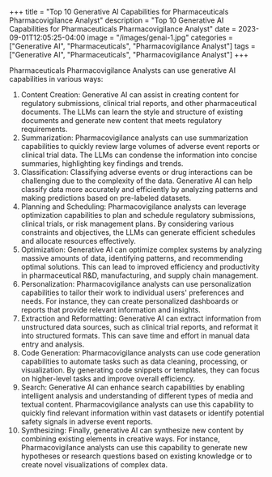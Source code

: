 +++
title = "Top 10 Generative AI Capabilities for Pharmaceuticals Pharmacovigilance Analyst"
description = "Top 10 Generative AI Capabilities for Pharmaceuticals Pharmacovigilance Analyst"
date = 2023-09-01T12:05:25-04:00
image = "/images/genai-1.jpg"
categories = ["Generative AI", "Pharmaceuticals", "Pharmacovigilance Analyst"]
tags = ["Generative AI", "Pharmaceuticals", "Pharmacovigilance Analyst"]
+++

Pharmaceuticals Pharmacovigilance Analysts can use generative AI capabilities in various ways:

1. Content Creation: Generative AI can assist in creating content for regulatory submissions, clinical trial reports, and other pharmaceutical documents. The LLMs can learn the style and structure of existing documents and generate new content that meets regulatory requirements.
2. Summarization: Pharmacovigilance analysts can use summarization capabilities to quickly review large volumes of adverse event reports or clinical trial data. The LLMs can condense the information into concise summaries, highlighting key findings and trends.
3. Classification: Classifying adverse events or drug interactions can be challenging due to the complexity of the data. Generative AI can help classify data more accurately and efficiently by analyzing patterns and making predictions based on pre-labeled datasets.
4. Planning and Scheduling: Pharmacovigilance analysts can leverage optimization capabilities to plan and schedule regulatory submissions, clinical trials, or risk management plans. By considering various constraints and objectives, the LLMs can generate efficient schedules and allocate resources effectively.
5. Optimization: Generative AI can optimize complex systems by analyzing massive amounts of data, identifying patterns, and recommending optimal solutions. This can lead to improved efficiency and productivity in pharmaceutical R&D, manufacturing, and supply chain management.
6. Personalization: Pharmacovigilance analysts can use personalization capabilities to tailor their work to individual users' preferences and needs. For instance, they can create personalized dashboards or reports that provide relevant information and insights.
7. Extraction and Reformatting: Generative AI can extract information from unstructured data sources, such as clinical trial reports, and reformat it into structured formats. This can save time and effort in manual data entry and analysis.
8. Code Generation: Pharmacovigilance analysts can use code generation capabilities to automate tasks such as data cleaning, processing, or visualization. By generating code snippets or templates, they can focus on higher-level tasks and improve overall efficiency.
9. Search: Generative AI can enhance search capabilities by enabling intelligent analysis and understanding of different types of media and textual content. Pharmacovigilance analysts can use this capability to quickly find relevant information within vast datasets or identify potential safety signals in adverse event reports.
10. Synthesizing: Finally, generative AI can synthesize new content by combining existing elements in creative ways. For instance, Pharmacovigilance analysts can use this capability to generate new hypotheses or research questions based on existing knowledge or to create novel visualizations of complex data.